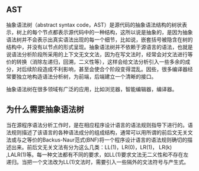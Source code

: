 

## AST

抽象语法树（abstract syntax code，AST）是源代码的抽象语法结构的树状表示，树上的每个节点都表示源代码中的一种结构，这所以说是抽象的，是因为抽象语法树并不会表示出真实语法出现的每一个细节，比如说，嵌套括号被隐含在树的结构中，并没有以节点的形式呈现。抽象语法树并不依赖于源语言的语法，也就是说语法分析阶段所采用的上下文无文文法，因为在写文法时，经常会对文法进行等价的转换（消除左递归，回溯，二义性等），这样会给文法分析引入一些多余的成分，对后续阶段造成不利影响，甚至会使合个阶段变得混乱。因些，很多编译器经常要独立地构造语法分析树，为前端，后端建立一个清晰的接口。

抽象语法树在很多领域有广泛的应用，比如浏览器，智能编辑器，编译器。



## 为什么需要抽象语法树

当在源程序语法分析工作时，是在相应程序设计语言的语法规则指导下进行的。语法规则描述了该语言的各种语法成分的组成结构，通常可以用所谓的前后文无关文法或与之等价的Backus-Naur范式(BNF)将一个程序设计语言的语法规则确切的描述出来。前后文无关文法有分为这么几类：LL(1)，LR(0)，LR(1)， LR(k) ,LALR(1)等。每一种文法都有不同的要求，如LL(1)要求文法无二义性和不存在左递归。当把一个文法改为LL(1)文法时，需要引入一些隔外的文法符号与产生式。